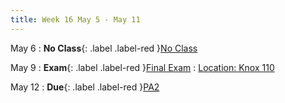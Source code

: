 ```yaml
---
title: Week 16 May 5 - May 11
---
```

May 6 
: **No Class**{: .label .label-red }[No Class](#)

May 9
: **Exam**{: .label .label-red }[Final Exam](#)
  : [Location: Knox 110](#)

May 12
: **Due**{: .label .label-red }[PA2](#)


